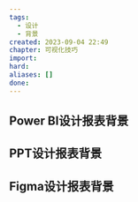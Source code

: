 ```yaml
---
tags:
  - 设计
  - 背景
created: 2023-09-04 22:49
chapter: 可视化技巧
import: 
hard: 
aliases: []
done:
---
```


## Power BI设计报表背景



## PPT设计报表背景



## Figma设计报表背景